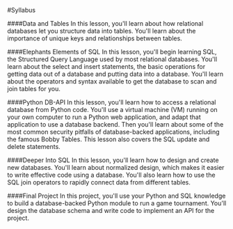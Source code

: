 #Syllabus

####Data and Tables
In this lesson, you'll learn about how relational databases let you structure data into tables. You'll learn about the importance of unique keys and relationships between tables.

####Elephants Elements of SQL
In this lesson, you'll begin learning SQL, the Structured Query Language used by most relational databases. You'll learn about the select and insert statements, the basic operations for getting data out of a database and putting data into a database. You'll learn about the operators and syntax available to get the database to scan and join tables for you.

####Python DB-API
In this lesson, you'll learn how to access a relational database from Python code. You'll use a virtual machine (VM) running on your own computer to run a Python web application, and adapt that application to use a database backend. Then you'll learn about some of the most common security pitfalls of database-backed applications, including the famous Bobby Tables. This lesson also covers the SQL update and delete statements.

####Deeper Into SQL
In this lesson, you'll learn how to design and create new databases. You'll learn about normalized design, which makes it easier to write effective code using a database. You'll also learn how to use the SQL join operators to rapidly connect data from different tables.

####Final Project
In this project, you'll use your Python and SQL knowledge to build a database-backed Python module to run a game tournament. You'll design the database schema and write code to implement an API for the project.